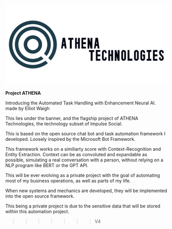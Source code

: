 ![ATHENA ICON!](Logo/ATHENA_Banner.png)

**Project ATHENA**

Introducing the Automated Task Handling with Enhancement Neural AI.
made by Elliot Waigh

This lies under the banner, and the flagship project of ATHENA Technologies, the technology subset of Impulse Social. 

This is based on the open source chat bot and task automation framework I developed. Loosely inspired by the Microsoft Bot Framework.

This framework works on a similiarty score with Context-Recognition and Entity Extraction. Context can be as convoluted and expandable as possible, simulating a real conversation with a person, without relying on a NLP program like BERT or the GPT API. 

This will be ever evolving as a private project with the goal of automating most of my business operations, as well as parts of my life.

When new systems and mechanics are developed, they will be implemented into the open source framework.

This being a private project is due to the sensitive data that will be stored within this automation project.
>>>>>>> V4
